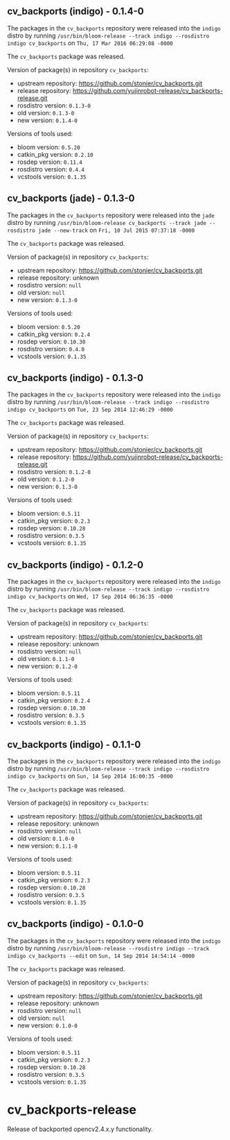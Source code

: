 ## cv_backports (indigo) - 0.1.4-0

The packages in the `cv_backports` repository were released into the `indigo` distro by running `/usr/bin/bloom-release --track indigo --rosdistro indigo cv_backports` on `Thu, 17 Mar 2016 06:29:08 -0000`

The `cv_backports` package was released.

Version of package(s) in repository `cv_backports`:
- upstream repository: https://github.com/stonier/cv_backports.git
- release repository: https://github.com/yujinrobot-release/cv_backports-release.git
- rosdistro version: `0.1.3-0`
- old version: `0.1.3-0`
- new version: `0.1.4-0`

Versions of tools used:
- bloom version: `0.5.20`
- catkin_pkg version: `0.2.10`
- rosdep version: `0.11.4`
- rosdistro version: `0.4.4`
- vcstools version: `0.1.35`


## cv_backports (jade) - 0.1.3-0

The packages in the `cv_backports` repository were released into the `jade` distro by running `/usr/bin/bloom-release cv_backports --track jade --rosdistro jade --new-track` on `Fri, 10 Jul 2015 07:37:18 -0000`

The `cv_backports` package was released.

Version of package(s) in repository `cv_backports`:
- upstream repository: https://github.com/stonier/cv_backports.git
- release repository: unknown
- rosdistro version: `null`
- old version: `null`
- new version: `0.1.3-0`

Versions of tools used:
- bloom version: `0.5.20`
- catkin_pkg version: `0.2.4`
- rosdep version: `0.10.30`
- rosdistro version: `0.4.0`
- vcstools version: `0.1.35`


## cv_backports (indigo) - 0.1.3-0

The packages in the `cv_backports` repository were released into the `indigo` distro by running `/usr/bin/bloom-release --track indigo --rosdistro indigo cv_backports` on `Tue, 23 Sep 2014 12:46:29 -0000`

The `cv_backports` package was released.

Version of package(s) in repository `cv_backports`:
- upstream repository: https://github.com/stonier/cv_backports.git
- release repository: https://github.com/yujinrobot-release/cv_backports-release.git
- rosdistro version: `0.1.2-0`
- old version: `0.1.2-0`
- new version: `0.1.3-0`

Versions of tools used:
- bloom version: `0.5.11`
- catkin_pkg version: `0.2.3`
- rosdep version: `0.10.28`
- rosdistro version: `0.3.5`
- vcstools version: `0.1.35`


## cv_backports (indigo) - 0.1.2-0

The packages in the `cv_backports` repository were released into the `indigo` distro by running `/usr/bin/bloom-release --track indigo --rosdistro indigo cv_backports` on `Wed, 17 Sep 2014 06:36:35 -0000`

The `cv_backports` package was released.

Version of package(s) in repository `cv_backports`:
- upstream repository: https://github.com/stonier/cv_backports.git
- release repository: unknown
- rosdistro version: `null`
- old version: `0.1.1-0`
- new version: `0.1.2-0`

Versions of tools used:
- bloom version: `0.5.11`
- catkin_pkg version: `0.2.4`
- rosdep version: `0.10.30`
- rosdistro version: `0.3.5`
- vcstools version: `0.1.35`


## cv_backports (indigo) - 0.1.1-0

The packages in the `cv_backports` repository were released into the `indigo` distro by running `/usr/bin/bloom-release --track indigo --rosdistro indigo cv_backports` on `Sun, 14 Sep 2014 16:00:35 -0000`

The `cv_backports` package was released.

Version of package(s) in repository `cv_backports`:
- upstream repository: https://github.com/stonier/cv_backports.git
- release repository: unknown
- rosdistro version: `null`
- old version: `0.1.0-0`
- new version: `0.1.1-0`

Versions of tools used:
- bloom version: `0.5.11`
- catkin_pkg version: `0.2.3`
- rosdep version: `0.10.28`
- rosdistro version: `0.3.5`
- vcstools version: `0.1.35`


## cv_backports (indigo) - 0.1.0-0

The packages in the `cv_backports` repository were released into the `indigo` distro by running `/usr/bin/bloom-release --rosdistro indigo --track indigo cv_backports --edit` on `Sun, 14 Sep 2014 14:54:14 -0000`

The `cv_backports` package was released.

Version of package(s) in repository `cv_backports`:
- upstream repository: https://github.com/stonier/cv_backports.git
- release repository: unknown
- rosdistro version: `null`
- old version: `null`
- new version: `0.1.0-0`

Versions of tools used:
- bloom version: `0.5.11`
- catkin_pkg version: `0.2.3`
- rosdep version: `0.10.28`
- rosdistro version: `0.3.5`
- vcstools version: `0.1.35`


cv_backports-release
====================

Release of backported opencv2.4.x.y functionality.
